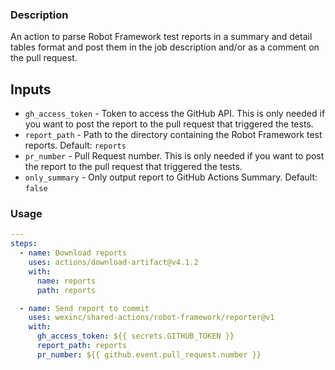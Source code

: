 ### Description

An action to parse Robot Framework test reports in a summary and detail tables format and post them in the job description and/or as a comment on the pull request.

## Inputs

- `gh_access_token` - Token to access the GitHub API.
    This is only needed if you want to post the report to the pull request that triggered the tests.
- `report_path` - Path to the directory containing the Robot Framework test reports.
    Default: `reports`
- `pr_number` - Pull Request number.
    This is only needed if you want to post the report to the pull request that triggered the tests.
- `only_summary` - Only output report to GitHub Actions Summary.
    Default: `false`

### Usage

```yaml
---
steps:
  - name: Download reports
    uses: actions/download-artifact@v4.1.2
    with:
      name: reports
      path: reports

  - name: Send report to commit
    uses: wexinc/shared-actions/robot-framework/reporter@v1
    with:
      gh_access_token: ${{ secrets.GITHUB_TOKEN }}
      report_path: reports
      pr_number: ${{ github.event.pull_request.number }}
```

